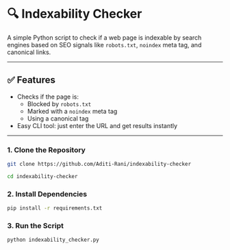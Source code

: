 # 🔍 Indexability Checker

A simple Python script to check if a web page is indexable by search engines based on SEO signals like `robots.txt`, `noindex` meta tag, and canonical links.

---

## ✅ Features

- Checks if the page is:
  - Blocked by `robots.txt`
  - Marked with a `noindex` meta tag
  - Using a canonical tag
- Easy CLI tool: just enter the URL and get results instantly

---

### 1. Clone the Repository

```bash
git clone https://github.com/Aditi-Rani/indexability-checker
```
```bash
cd indexability-checker
```
### 2. Install Dependencies
```bash
pip install -r requirements.txt
```
### 3. Run the Script
```bash
python indexability_checker.py
```

